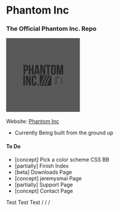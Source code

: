 # Phantom Inc
### The Official Phantom Inc. Repo
<img src="images/phantom_inc.JPG" width="200" height="200"></img>

Website: [Phantom Inc](https://www.phantominc.net)
* Currently Being built from the ground up

#### To Do
- [concept] Pick a color scheme CSS BB
- [partially] Finish Index
- [beta] Downloads Page
- [concept] jeremysmai Page
- [partially] Support Page
- [concept] Contact Page

Test Test Test
/    /    /
